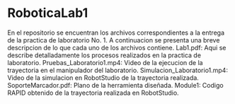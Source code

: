 # RoboticaLab1
En el repositorio se encuentran los archivos correspondientes a la entrega de la practica de laboratorio No. 1. A continuacion se presenta una breve descripcion de lo que cada uno de los archivos contiene.
Lab1.pdf: Aqui se describe detalladamente los procesos realizados en la practica de laboratorio.
Pruebas_Laboratorio1.mp4: Video de la ejecucion de la trayectoria en el manipulador del laboratorio.
Simulacion_Laboratorio1.mp4: Video de la simulacion en RobotStudio de la trayectoria realizada.
SoporteMarcador.pdf: Plano de la herramienta diseñada.
Module1: Codigo RAPID obtenido de la trayectoria realizada en RobotStudio.
